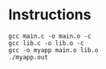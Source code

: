 # Instructions

```
gcc main.c -o main.o -c
gcc lib.c -o lib.o -c
gcc -o myapp main.o lib.o
./myapp.out
```